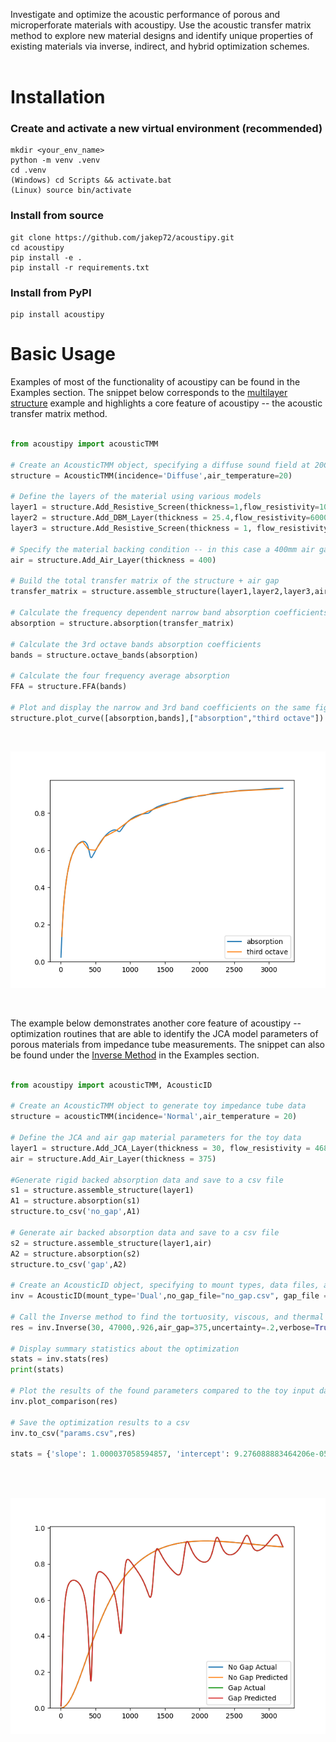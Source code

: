 Investigate and optimize the acoustic performance of porous and microperforate materials with acoustipy.  Use the acoustic transfer matrix method to explore new material designs and identify unique properties of existing materials via inverse, indirect, and hybrid optimization schemes.
<br></br>

# Installation

### Create and activate a new virtual environment (recommended)
    mkdir <your_env_name>
    python -m venv .venv
    cd .venv
    (Windows) cd Scripts && activate.bat
    (Linux) source bin/activate

### Install from source
    git clone https://github.com/jakep72/acoustipy.git
    cd acoustipy
    pip install -e .
    pip install -r requirements.txt

### Install from PyPI
    pip install acoustipy

# Basic Usage
Examples of most of the functionality of acoustipy can be found in the Examples section.  The snippet below corresponds to the [multilayer structure](https://jakep72.github.io/acoustipy/Examples/multilayer_structure/) example and highlights a core feature of acoustipy -- the acoustic transfer matrix method.
<br></br>

```Python
from acoustipy import acousticTMM

# Create an AcousticTMM object, specifying a diffuse sound field at 20C
structure = AcousticTMM(incidence='Diffuse',air_temperature=20)

# Define the layers of the material using various models
layer1 = structure.Add_Resistive_Screen(thickness=1,flow_resistivity=100000,porosity=.86)
layer2 = structure.Add_DBM_Layer(thickness = 25.4,flow_resistivity=60000)
layer3 = structure.Add_Resistive_Screen(thickness = 1, flow_resistivity=500000,porosity=.75)

# Specify the material backing condition -- in this case a 400mm air gap
air = structure.Add_Air_Layer(thickness = 400)

# Build the total transfer matrix of the structure + air gap
transfer_matrix = structure.assemble_structure(layer1,layer2,layer3,air)

# Calculate the frequency dependent narrow band absorption coefficients
absorption = structure.absorption(transfer_matrix)

# Calculate the 3rd octave bands absorption coefficients
bands = structure.octave_bands(absorption)

# Calculate the four frequency average absorption
FFA = structure.FFA(bands)

# Plot and display the narrow and 3rd band coefficients on the same figure
structure.plot_curve([absorption,bands],["absorption","third octave"])
```

<br>

![](assets/ex_multilayer_structure.png)

<br>

The example below demonstrates another core feature of acoustipy -- optimization routines that are able to identify the JCA model parameters of porous materials from impedance tube measurements.  The snippet can also be found under the [Inverse Method](https://jakep72.github.io/acoustipy/Examples/Inverse/) in the Examples section.
<br></br>

```python
from acoustipy import acousticTMM, AcousticID

# Create an AcousticTMM object to generate toy impedance tube data
structure = acousticTMM(incidence='Normal',air_temperature = 20)

# Define the JCA and air gap material parameters for the toy data
layer1 = structure.Add_JCA_Layer(thickness = 30, flow_resistivity = 46879, porosity = .93, tortuosity = 1.7, viscous_characteristic_length = 80, thermal_characteristic_length = 105)
air = structure.Add_Air_Layer(thickness = 375)

#Generate rigid backed absorption data and save to a csv file
s1 = structure.assemble_structure(layer1)
A1 = structure.absorption(s1)
structure.to_csv('no_gap',A1)

# Generate air backed absorption data and save to a csv file
s2 = structure.assemble_structure(layer1,air)
A2 = structure.absorption(s2)
structure.to_csv('gap',A2)

# Create an AcousticID object, specifying to mount types, data files, and data types
inv = AcousticID(mount_type='Dual',no_gap_file="no_gap.csv", gap_file = 'gap.csv',air_temperature=20,input_type='absorption')

# Call the Inverse method to find the tortuosity, viscous, and thermal characteristic lengths of the material
res = inv.Inverse(30, 47000,.926,air_gap=375,uncertainty=.2,verbose=True)

# Display summary statistics about the optimization
stats = inv.stats(res)
print(stats)

# Plot the results of the found parameters compared to the toy input data
inv.plot_comparison(res)

# Save the optimization results to a csv
inv.to_csv("params.csv",res)

stats = {'slope': 1.000037058594857, 'intercept': 9.276088883464206e-05, 'r_value': 0.9999999674493408, 'p_value': 0.0, 'std_err': 8.732362148426126e-06}
```

<br></br>

![](assets/ex_material_identification_inverse.png)
